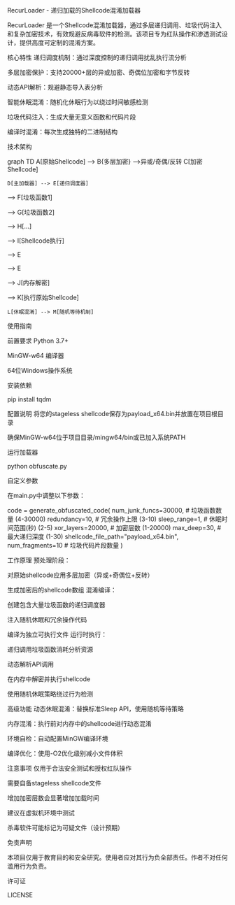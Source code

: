 RecurLoader - 递归加载的Shellcode混淆加载器

RecurLoader 是一个Shellcode混淆加载器，通过多层递归调用、垃圾代码注入和复杂加密技术，有效规避反病毒软件的检测。该项目专为红队操作和渗透测试设计，提供高度可定制的混淆方案。

核心特性
递归调度机制：通过深度控制的递归调用扰乱执行流分析

多层加密保护：支持20000+层的异或加密、奇偶位加密和字节反转

动态API解析：规避静态导入表分析

智能休眠混淆：随机化休眠行为以绕过时间敏感检测

垃圾代码注入：生成大量无意义函数和代码片段

编译时混淆：每次生成独特的二进制结构

技术架构

graph TD
    A[原始Shellcode] --> B{多层加密}
-->异或/奇偶/反转
 C[加密Shellcode]

    D[主加载器] --> E[递归调度器]
--> F[垃圾函数1]

--> G[垃圾函数2]

--> H[...]

--> I[Shellcode执行]

--> E

--> E

--> J[内存解密]

--> K[执行原始Shellcode]

    L[休眠混淆] --> M[随机等待机制]

使用指南

前置要求
Python 3.7+

MinGW-w64 编译器

64位Windows操作系统

安装依赖

pip install tqdm

配置说明
将您的stageless shellcode保存为payload_x64.bin并放置在项目根目录

确保MinGW-w64位于项目目录/mingw64/bin或已加入系统PATH

运行加载器

python obfuscate.py

自定义参数

在main.py中调整以下参数：

code = generate_obfuscated_code(
    num_junk_funcs=30000,   # 垃圾函数数量 (4-30000)
    redundancy=10,          # 冗余操作上限 (3-10)
    sleep_range=1,          # 休眠时间范围(秒) (2-5)
    xor_layers=20000,       # 加密层数 (1-20000)
    max_deep=30,            # 最大递归深度 (1-30)
    shellcode_file_path="payload_x64.bin",
    num_fragments=10        # 垃圾代码片段数量
)

工作原理
预处理阶段：

对原始shellcode应用多层加密（异或+奇偶位+反转）

生成加密后的shellcode数组
混淆编译：

创建包含大量垃圾函数的递归调度器

注入随机休眠和冗余操作代码

编译为独立可执行文件
运行时执行：

递归调用垃圾函数消耗分析资源

动态解析API调用

在内存中解密并执行shellcode

使用随机休眠策略绕过行为检测

高级功能
动态休眠混淆：替换标准Sleep API，使用随机等待策略

内存混淆：执行前对内存中的shellcode进行动态混淆

环境自检：自动配置MinGW编译环境

编译优化：使用-O2优化级别减小文件体积

注意事项
仅用于合法安全测试和授权红队操作

需要自备stageless shellcode文件

增加加密层数会显著增加加载时间

建议在虚拟机环境中测试

杀毒软件可能标记为可疑文件（设计预期）

免责声明

本项目仅用于教育目的和安全研究。使用者应对其行为负全部责任。作者不对任何滥用行为负责。

许可证

LICENSE
